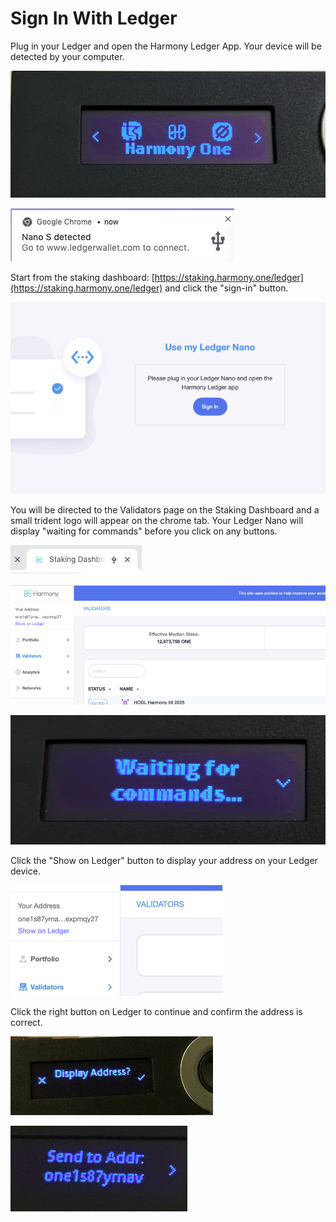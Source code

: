 # Sign In With Ledger

Plug in your Ledger and open the Harmony Ledger App. Your device will be detected by your computer.

![](../../../.gitbook/assets/image%20%28168%29.png)

![](../../../.gitbook/assets/image%20%28106%29.png)

Start from the staking dashboard: [https://staking.harmony.one/ledger](https://staking.harmony.one/ledger)  and click the "sign-in" button.

![](../../../.gitbook/assets/image%20%2837%29.png)

You will be directed to the Validators page on the Staking Dashboard and a small trident logo will appear on the chrome tab. Your Ledger Nano will display "waiting for commands" before you click on any buttons.

![](../../../.gitbook/assets/image%20%28139%29.png)

![](../../../.gitbook/assets/image%20%2834%29.png)

![](../../../.gitbook/assets/image%20%285%29.png)

Click the "Show on Ledger" button to display your address on your Ledger device.

![](../../../.gitbook/assets/image%20%28116%29.png)

Click the right button on Ledger to continue and confirm the address is correct.

![](../../../.gitbook/assets/image%20%28107%29.png)

![](../../../.gitbook/assets/image%20%28117%29.png)

